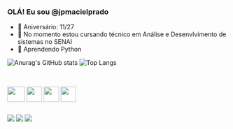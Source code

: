 ### OLÁ! Eu sou @jpmacielprado

- 🎉 Aniversário: 11/27
- 🌱 No momento estou cursando técnico em Análise e Desenvlvimento de sistemas no SENAI
- 🐍 Aprendendo Python

![Anurag's GitHub stats](https://github-readme-stats.vercel.app/api?username=jpmacielprado&show_icons=true&theme=tokyonight)
![Top Langs](https://github-readme-stats.vercel.app/api/top-langs/?username=jpmacielprado&layout=compact&theme=tokyonight)

##

<div style="display: inline_block"><br>
  <img align="center" height="35" width="40" src="https://cdn.jsdelivr.net/gh/devicons/devicon@latest/icons/java/java-original.svg" />
  <img align="center" height="35 width="40" src="https://cdn.jsdelivr.net/gh/devicons/devicon@latest/icons/photoshop/photoshop-original.svg" />
  <img align="center" height="35 width="40 src="https://cdn.jsdelivr.net/gh/devicons/devicon@latest/icons/python/python-original.svg" />
  <img align="center" height="35 width="40" src="https://cdn.jsdelivr.net/gh/devicons/devicon@latest/icons/cplusplus/cplusplus-original.svg" />

</div>

##

<a href="https://instagram.com/jp.macielprado" target="_blank"><img src="https://img.shields.io/badge/-Instagram-%23E4405F?style=for-the-badge&logo=instagram&logoColor=white" target="_blank"></a>
 <a href = "mailto:jp.macielprado@gmail.com"><img src="https://img.shields.io/badge/-Gmail-%23333?style=for-the-badge&logo=gmail&logoColor=white" target="_blank"></a>
  <a href="https://www.linkedin.com/in/joão-maciel-58181531b" target="_blank"><img src="https://img.shields.io/badge/-LinkedIn-%230077B5?style=for-the-badge&logo=linkedin&logoColor=white" target="_blank"></a> 

